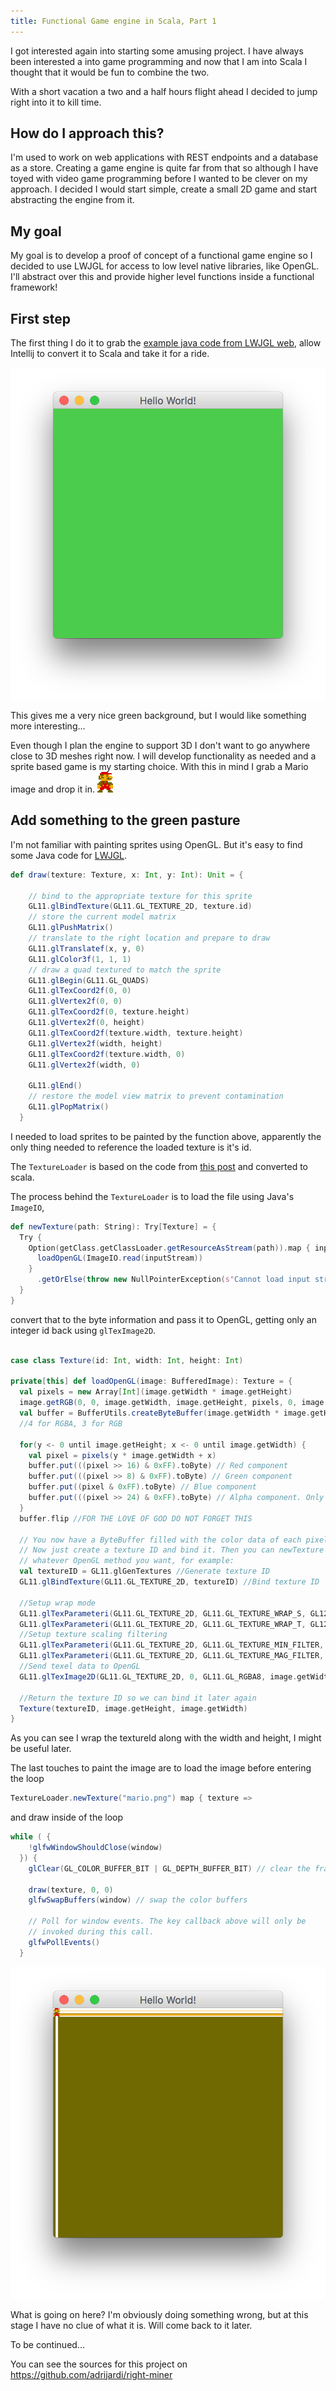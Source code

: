 ```yaml
---
title: Functional Game engine in Scala, Part 1
---
```


I got interested again into starting some amusing project. I have always been interested a into game programming and now
that I am into Scala I thought that it would be fun to combine the two.

With a short vacation a two and a half hours flight ahead I decided to jump right into it to kill time.

## How do I approach this?
I'm used to work on web applications with REST endpoints and a database as a store. Creating a game engine is quite far
from that so although I have toyed with video game programming before I wanted to be clever on my approach. I decided I 
would start simple, create a small 2D game and start abstracting the engine from it.

## My goal
My goal is to develop a proof of concept of a functional game engine so I decided to use LWJGL for access to low level 
native libraries, like OpenGL. I'll abstract over this and provide higher level functions inside a functional framework!

## First step
The first thing I do it to grab the [example java code from LWJGL web](https://www.lwjgl.org/guide), allow Intellij to 
convert it to Scala and take it for a ride.

<img src="/images/posts/game-engine/greenfield.png" alt="Green background" class="img-50" />

This gives me a very nice green background, but I would like something more interesting...

Even though I plan the engine to support 3D I don't want to go anywhere close to 3D meshes right now. I will develop 
functionality as needed and a sprite based game is my starting choice. With this in mind I grab a Mario image and drop 
it in.
<img src="/images/posts/game-engine/mario.png" alt="Mario" class="img-20" />

## Add something to the green pasture
I'm​ not familiar with painting sprites using OpenGL. But it's easy to find some Java code for [LWJGL](https://www.lwjgl.org).

```scala
def draw(texture: Texture, x: Int, y: Int): Unit = {

    // bind to the appropriate texture for this sprite
    GL11.glBindTexture(GL11.GL_TEXTURE_2D, texture.id)
    // store the current model matrix
    GL11.glPushMatrix()
    // translate to the right location and prepare to draw
    GL11.glTranslatef(x, y, 0)
    GL11.glColor3f(1, 1, 1)
    // draw a quad textured to match the sprite
    GL11.glBegin(GL11.GL_QUADS)
    GL11.glTexCoord2f(0, 0)
    GL11.glVertex2f(0, 0)
    GL11.glTexCoord2f(0, texture.height)
    GL11.glVertex2f(0, height)
    GL11.glTexCoord2f(texture.width, texture.height)
    GL11.glVertex2f(width, height)
    GL11.glTexCoord2f(texture.width, 0)
    GL11.glVertex2f(width, 0)

    GL11.glEnd()
    // restore the model view matrix to prevent contamination
    GL11.glPopMatrix()
  }
```

I needed to load sprites to be painted by the function above, apparently the only thing needed to reference the loaded 
texture is it's id.

The `TextureLoader` is based on the code from [this post](http://stackoverflow.com/a/10872080/817620) and converted to 
scala.

The process behind the `TextureLoader` is to load the file using Java's `ImageIO`,

```scala
def newTexture(path: String): Try[Texture] = {
  Try {
    Option(getClass.getClassLoader.getResourceAsStream(path)).map { inputStream =>
      loadOpenGL(ImageIO.read(inputStream))
    }
      .getOrElse(throw new NullPointerException(s"Cannot load input stream on path $path"))
  }
}
```
    
convert that to the byte information and pass it to OpenGL, getting only an integer id back using `glTexImage2D`.

```scala

case class Texture(id: Int, width: Int, height: Int)

private[this] def loadOpenGL(image: BufferedImage): Texture = {
  val pixels = new Array[Int](image.getWidth * image.getHeight)
  image.getRGB(0, 0, image.getWidth, image.getHeight, pixels, 0, image.getWidth)
  val buffer = BufferUtils.createByteBuffer(image.getWidth * image.getHeight * BYTES_PER_PIXEL)
  //4 for RGBA, 3 for RGB
  
  for(y <- 0 until image.getHeight; x <- 0 until image.getWidth) {
    val pixel = pixels(y * image.getWidth + x)
    buffer.put(((pixel >> 16) & 0xFF).toByte) // Red component
    buffer.put(((pixel >> 8) & 0xFF).toByte) // Green component
    buffer.put((pixel & 0xFF).toByte) // Blue component
    buffer.put(((pixel >> 24) & 0xFF).toByte) // Alpha component. Only for RGBA
  }
  buffer.flip //FOR THE LOVE OF GOD DO NOT FORGET THIS
  
  // You now have a ByteBuffer filled with the color data of each pixel.
  // Now just create a texture ID and bind it. Then you can newTexture it using
  // whatever OpenGL method you want, for example:
  val textureID = GL11.glGenTextures //Generate texture ID
  GL11.glBindTexture(GL11.GL_TEXTURE_2D, textureID) //Bind texture ID
  
  //Setup wrap mode
  GL11.glTexParameteri(GL11.GL_TEXTURE_2D, GL11.GL_TEXTURE_WRAP_S, GL12.GL_CLAMP_TO_EDGE)
  GL11.glTexParameteri(GL11.GL_TEXTURE_2D, GL11.GL_TEXTURE_WRAP_T, GL12.GL_CLAMP_TO_EDGE)
  //Setup texture scaling filtering
  GL11.glTexParameteri(GL11.GL_TEXTURE_2D, GL11.GL_TEXTURE_MIN_FILTER, GL11.GL_LINEAR)
  GL11.glTexParameteri(GL11.GL_TEXTURE_2D, GL11.GL_TEXTURE_MAG_FILTER, GL11.GL_LINEAR)
  //Send texel data to OpenGL
  GL11.glTexImage2D(GL11.GL_TEXTURE_2D, 0, GL11.GL_RGBA8, image.getWidth, image.getHeight, 0, GL11.GL_RGBA, GL11.GL_UNSIGNED_BYTE, buffer)
  
  //Return the texture ID so we can bind it later again
  Texture(textureID, image.getHeight, image.getWidth)
}
```

As you can see I wrap the textureId along with the width and height, I might be useful later.

The last touches to paint the image are to load the image before entering the loop 
```scala
TextureLoader.newTexture("mario.png") map { texture =>
```

and draw inside of the loop

``` scala
while ( {
    !glfwWindowShouldClose(window)
  }) {
    glClear(GL_COLOR_BUFFER_BIT | GL_DEPTH_BUFFER_BIT) // clear the framebuffer

    draw(texture, 0, 0)
    glfwSwapBuffers(window) // swap the color buffers

    // Poll for window events. The key callback above will only be
    // invoked during this call.
    glfwPollEvents()
  }
```

<img src="/images/posts/game-engine/screenshot1.png" alt="First game screenshot" class="img-50" />

What is going on here? I'm obviously doing something wrong, but at this stage I have no clue of what it is. Will come 
back to it later.  

To be continued...

You can see the sources for this project on <https://github.com/adrijardi/right-miner>

